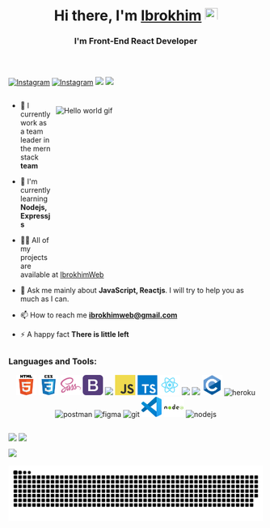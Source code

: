 <h1 align="center"> Hi there, I'm <a href="https://ibrokhimweb.vercel.app/" target="_blank">Ibrokhim</a> <img src="https://media.giphy.com/media/hvRJCLFzcasrR4ia7z/giphy.gif" width="25px" height="25px"></h1>

<h3 align="center">I'm Front-End React Developer</h3>  

##

<br>

<a href="https://www.youtube.com/c/CYBERSTEP1" target="_blank"><img src="https://img.shields.io/badge/Youtube-%23E4405f.svg?&style=flat-square&logo=youtube&logoColor=white" alt="Instagram"></a>
<a href="https://instagram.com/ibrokhimweb" target="_blank"><img src="https://img.shields.io/badge/Instagram-%23E4405F.svg?&style=flat-square&logo=instagram&logoColor=white" alt="Instagram"></a>
<a href="https://t.me/IbrokhimWeb" target="_blank"><img src="https://img.shields.io/badge/Telegram-%231877F2.svg?&style=flat-square&logo=telegram&logoColor=white%22%20alt=%22Telegram"></a>
<a href="https://www.linkedin.com/in/IbrokhimWeb/" target="_blank"><img src="https://img.shields.io/badge/LinkedIn-%231877F2.svg?&style=flat-square&logo=LinkedIn&logoColor=white%22%20alt=%22LinkedIn"></a>



##

<img style="margin:10px" align="right" alt="Hello world gif" src="https://camo.githubusercontent.com/e20822b4282c07ffd010cd05f855a6561d3b62358ca9e607e4901288dd748fcb/68747470733a2f2f63646e2e6472696262626c652e636f6d2f75736572732f323133313939332f73637265656e73686f74732f343934383733362f74686f75676874776f726b732d6769665f6472696262626c652e676966" height="300" width="400" />


##

- 🔭 I currently work as a team leader in the mern stack **team**

- 🌱 I'm currently learning **Nodejs, Expressjs**

- 👨‍💻 All of my projects are available at [IbrokhimWeb](https://github.com/IbrokhimWeb)

- 💬 Ask me mainly about **JavaScript, Reactjs**.  I will try to help you as much as I can.

- 📫 How to reach me **ibrokhimweb@gmail.com**

- ⚡ A happy fact **There is little left**

##

### Languages and Tools:

<div display="flex" align="center" >
  
<img width="40px" src="https://raw.githubusercontent.com/github/explore/80688e429a7d4ef2fca1e82350fe8e3517d3494d/topics/html/html.png" />
<img width="40px" src="https://raw.githubusercontent.com/github/explore/80688e429a7d4ef2fca1e82350fe8e3517d3494d/topics/css/css.png" />
<img width="40px" src="https://raw.githubusercontent.com/github/explore/80688e429a7d4ef2fca1e82350fe8e3517d3494d/topics/sass/sass.png" />
<img width="40px" src="https://raw.githubusercontent.com/github/explore/80688e429a7d4ef2fca1e82350fe8e3517d3494d/topics/bootstrap/bootstrap.png" />
<img width="40px" src="https://user-images.githubusercontent.com/104122009/204273339-999ea14e-eded-45bc-9b6b-16b9a9411e2f.png" />
<img width="40px" src="https://raw.githubusercontent.com/github/explore/80688e429a7d4ef2fca1e82350fe8e3517d3494d/topics/javascript/javascript.png" />
<img width="40px" src="https://raw.githubusercontent.com/devicons/devicon/master/icons/typescript/typescript-original.svg" alt="typescript" />
<img width="40px" src="https://raw.githubusercontent.com/github/explore/80688e429a7d4ef2fca1e82350fe8e3517d3494d/topics/react/react.png" />
<img width="40px" src="https://www.rlogical.com/wp-content/uploads/2021/08/Rlogical-Blog-Images-thumbnail.png">
<img width="40px" src="https://cdn.icon-icons.com/icons2/2415/PNG/512/redux_original_logo_icon_146365.png">
<img width="40px" src="https://raw.githubusercontent.com/devicons/devicon/master/icons/c/c-original.svg" alt="c" />  
<img width="40px" src="https://www.vectorlogo.zone/logos/heroku/heroku-icon.svg" alt="heroku" />
<img width="40px" src="https://www.vectorlogo.zone/logos/getpostman/getpostman-icon.svg" alt="postman" /> 
<img width="40px" src="https://www.vectorlogo.zone/logos/figma/figma-icon.svg" alt="figma" />
<img width="40px" src="https://www.vectorlogo.zone/logos/git-scm/git-scm-icon.svg" alt="git" />
<img width="40px" src="https://raw.githubusercontent.com/github/explore/80688e429a7d4ef2fca1e82350fe8e3517d3494d/topics/visual-studio-code/visual-studio-code.png" />
<img width="40px" src="https://raw.githubusercontent.com/devicons/devicon/master/icons/nodejs/nodejs-original-wordmark.svg" alt="nodejs" />
<img width="40px" src="[https://raw.githubusercontent.com/devicons/devicon/master/icons/nodejs/nodejs-original-wordmark.svg](https://www.logo.wine/a/logo/PostgreSQL/PostgreSQL-Logo.wine.svg)" alt="nodejs" />


</div>

##





<div display="flex">
  <p>
    <img width="55%" align="top" src="https://github-readme-stats.vercel.app/api?username=IbrokhimWeb&show_icons=true&hide_border=true&&count_private=true&include_all_commits=true&theme=github_dark" />
    <img width="40%" align="top" src="https://github-readme-stats.vercel.app/api/top-langs/?username=IbrokhimWeb&exclude_repo=KNN-Image-Classification&show_icons=true&hide_border=true&layout=compact&langs_count=8&theme=github_dark"/>
  </p>
</div>

<img src="https://capsule-render.vercel.app/api?type=waving&color=gradient&height=60&section=footer&width=100"/>

![Snake animation](https://raw.githubusercontent.com/platane/platane/output/github-contribution-grid-snake-dark.svg)


